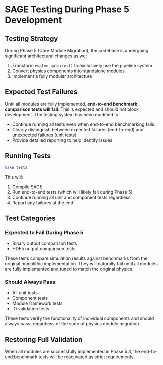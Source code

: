 # SAGE Testing During Phase 5 Development

## Testing Strategy

During Phase 5 (Core Module Migration), the codebase is undergoing significant architectural changes as we:

1. Transform `evolve_galaxies()` to exclusively use the pipeline system
2. Convert physics components into standalone modules
3. Implement a fully modular architecture

## Expected Test Failures

Until all modules are fully implemented, **end-to-end benchmark comparison tests will fail**. This is expected and should not block development. The testing system has been modified to:

- Continue running all tests even when end-to-end benchmarking fails
- Clearly distinguish between expected failures (end-to-end) and unexpected failures (unit tests)
- Provide detailed reporting to help identify issues

## Running Tests

```bash
make tests
```

This will:
1. Compile SAGE
2. Run end-to-end tests (which will likely fail during Phase 5)
3. Continue running all unit and component tests regardless
4. Report any failures at the end

## Test Categories

### Expected to Fail During Phase 5
- Binary output comparison tests
- HDF5 output comparison tests

These tests compare simulation results against benchmarks from the original monolithic implementation. They will naturally fail until all modules are fully implemented and tuned to match the original physics.

### Should Always Pass
- All unit tests
- Component tests
- Module framework tests
- IO validation tests

These tests verify the functionality of individual components and should always pass, regardless of the state of physics module migration.

## Restoring Full Validation

When all modules are successfully implemented in Phase 5.3, the end-to-end benchmark tests will be reactivated as strict requirements.
